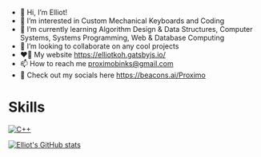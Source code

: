 - 👋 Hi, I’m Elliot!
- 👀 I’m interested in Custom Mechanical Keyboards and Coding
- 🌱 I’m currently learning Algorithm Design & Data Structures, Computer Systems, Systems Programming, Web & Database Computing
- 💞️ I’m looking to collaborate on any cool projects
- ❤️‍🔥 My website https://elliotkoh.gatsbyjs.io/
- 📫 How to reach me proximobinks@gmail.com
- 🤟 Check out my socials here https://beacons.ai/Proximo

# <b>Skills</b>
[![C++](https://img.shields.io/badge/c++-%2300599C.svg?style=for-the-badge&logo=c%2B%2B&logoColor=white)](mailto:elliotkoh2@gmail.com)

[![Elliot's GitHub stats](https://github-readme-stats.vercel.app/api?username=ProximoBinks&show_icons=true&theme=radical)](https://github.com/ProximoBinks/github-readme-stats)

<!---
ProximoBinks/ProximoBinks is a ✨ special ✨ repository because its `README.md` (this file) appears on your GitHub profile.
You can click the Preview link to take a look at your changes.
--->
